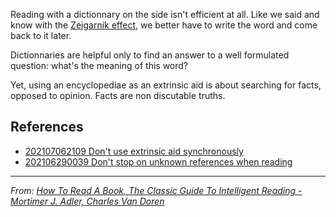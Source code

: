 Reading with a dictionnary on the side isn't efficient at all. Like we said and know with the [Zeigarnik effect](Zeigarnik%20effect.md), we better have to write the word and come back to it later. 

Dictionnaries are helpful only to find an answer to a well formulated question: what's the meaning of this word?

Yet, using an encyclopediae as an extrinsic aid is about searching for facts, opposed to opinion. Facts are non discutable truths. 

## References
- [202107062109 Don't use extrinsic aid synchronously](202107062109%20Don't%20use%20extrinsic%20aid%20synchronously.md)
- [202106290039 Don't stop on unknown references when reading](202106290039%20Don't%20stop%20on%20unknown%20references%20when%20reading.md)

---
*From: [How To Read A Book, The Classic Guide To Intelligent Reading - Mortimer J. Adler, Charles Van Doren](How%20To%20Read%20A%20Book,%20The%20Classic%20Guide%20To%20Intelligent%20Reading%20-%20Mortimer%20J.%20Adler,%20Charles%20Van%20Doren.md)*